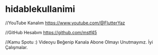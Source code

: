# hidablekullanimi

//YouTube Kanalım
https://www.youtube.com/@FlutterYaz

//GitHub  Hesabım
https://github.com/mstf45

//Kamu Spotu :)
Videoyu Beğenip Kanala Abone Olmayı Unutmayınız. İyi Çalışmalar.